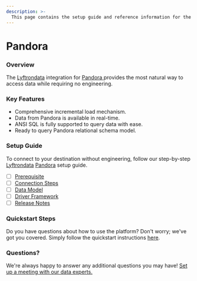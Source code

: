 ```yaml
---
description: >-
  This page contains the setup guide and reference information for the Pandora source connector.
---
```


# Pandora

### Overview

The [Lyftrondata](https://www.lyftrondata.com/) integration for [Pandora](https://www.lyftrondata.com/integration/pandora/)[ ](https://www.lyftrondata.com/integration/pandora/)provides the most natural way to access data while requiring no engineering.

### Key Features

* Comprehensive incremental load mechanism.
* Data from Pandora is available in real-time.&#x20;
* ANSI SQL is fully supported to query data with ease.
* Ready to query Pandora relational schema model.

### Setup Guide

To connect to your destination without engineering, follow our step-by-step [Lyftrondata](https://www.lyftrondata.com/)  [Pandora](https://www.lyftrondata.com/integration/pandora/) setup guide.

* [ ] [Prerequisite](../../marketing-analytics/pandora/prerequisite.md)
* [ ] [Connection Steps](../../marketing-analytics/pandora/connection-steps.md)
* [ ] [Data Model](../../marketing-analytics/pandora/data-model/)
* [ ] [Driver Framework](../../marketing-analytics/pandora/driver-framework/)
* [ ] [Release Notes](../../marketing-analytics/pandora/release-notes.md)

### Quickstart Steps

Do you have questions about how to use the platform? Don't worry; we've got you covered. Simply follow the quickstart instructions [here](../../../quickstart-steps.md).

### Questions? <a href="#questions" id="questions"></a>

We're always happy to answer any additional questions you may have! [Set up a meeting with our data experts.](https://www.lyftrondata.com/book-a-meeting/)

